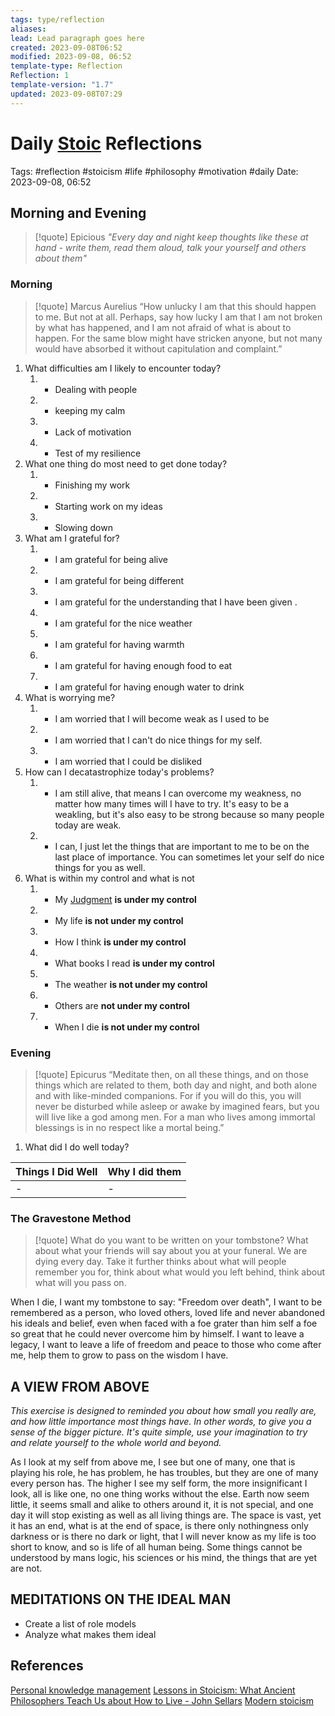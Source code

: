 ```yaml
---
tags: type/reflection
aliases: 
lead: Lead paragraph goes here
created: 2023-09-08T06:52
modified: 2023-09-08, 06:52
template-type: Reflection
Reflection: 1
template-version: "1.7"
updated: 2023-09-08T07:29
---
```



# Daily [Stoic](../SLIP-BOX/Stoicism.md) Reflections

Tags:  #reflection #stoicism #life #philosophy #motivation #daily 
Date: 2023-09-08, 06:52

## Morning and Evening

> [!quote] Epicious 
> _"Every day and night keep thoughts like these at hand - write them, 
> read them aloud, talk your yourself and others about them"_

### Morning

> [!quote] Marcus Aurelius
> “How unlucky I am that this should happen to me. But not at all. Perhaps, say 
> how lucky I am that I am not broken by what has happened, and I am not 
> afraid  of what is about to happen. For the same blow might have stricken 
> anyone, but not many would have absorbed it without capitulation 
> and complaint.”

1. What difficulties am I likely to encounter today?
	1. - Dealing with people 
	2. - keeping my calm 
	3. - Lack of motivation 
	4. - Test of my resilience 
2. What one thing do most need to get done today?
	1. - Finishing my work 
	2. - Starting work on my ideas 
	3. - Slowing down 
3. What am I grateful for?
	1. - I am grateful for being alive 
	2. - I am grateful for being different 
	3. - I am grateful for the understanding that I have been given .
	4. - I am grateful for the nice weather 
	5. - I am grateful for having warmth 
	6. - I am grateful for having enough food to eat 
	7. - I am grateful for having enough water to drink 
4. What is worrying me?
	1. - I am worried that I will become weak as I used to be 
	2. - I am worried that I can't do nice things for my self.
	3. - I am worried that I could be disliked 
5. How can I decatastrophize today's problems?
	1. - I am still alive, that means I can overcome my weakness, no matter how many times will I have to try. It's easy to be a weakling, but it's also easy to be strong because so many people today are weak.
	2. - I can, I just let the things that are important to me to be on the last place of importance. You can sometimes let your self do nice things for you as well.
6. What is within my control and what is not
	1. - My [Judgment](../SLIP-BOX/Control%20Over%20Judgment.md) **is under my control**
	2. - My life **is not under my control**
	3. - How I think **is under my control**
	4. - What books I read **is under my control** 
	5. - The weather **is not under my control**
	6. - Others are **not under my control**
	7. - When I die **is not under my control**

### Evening

> [!quote]  Epicurus
> “Meditate then, on all these things, and on those things which are related 
> to them, both day and night, and both alone and with like-minded 
> companions. For if you will do this, you will never be disturbed while 
> asleep or awake by imagined fears, but you will live like a god among 
> men. For a man who lives among immortal blessings is in no respect 
> like a mortal being.”

1. What did I do well today?

| Things I Did Well | Why I did them |
| ------------------- | ---------------- |
| -                 | -              |

### The Gravestone Method

> [!quote]
> What do you want to be written on your tombstone? What about what your friends will say about you at your funeral. We are dying every day. Take it further thinks about what will people remember you for, think about what would you left behind, think about what will you pass on.

When I die, I want my tombstone to say: "Freedom over death", I want to be remembered as a person, who loved others, loved life and never abandoned his ideals and belief, even when faced with a foe grater than him self a foe so great that he could never overcome him by himself. I want to leave a legacy, I want to leave a life of freedom and peace to those who come after me, help them to grow to pass on the wisdom I have.

## A VIEW FROM ABOVE

_This exercise is designed to reminded you about how small you really are, and how little importance most things have. In other words, to give you a sense of the bigger picture. It's quite simple, use your imagination to try and relate yourself to the whole world and beyond._

As I look at my self from above me, I see but one of many, one that is playing his role, he has problem, he has troubles, but they are one of many every person has. The higher I see my self form, the more insignificant I look, all is like one, no one thing works without the else. Earth now seem little, it seems small and alike to others around it, it is not special, and one day it will stop existing as well as all living things are. The space is vast, yet it has an end, what is at the end of space, is there only nothingness only darkness or is there no dark or light, that I will never know as my life is too short to know, and so is life of all human being. Some things cannot be understood by mans logic, his sciences or his mind, the things that are yet are not. 

## MEDITATIONS ON THE IDEAL MAN

- Create a list of role models 
- Analyze what makes them ideal 

## References

[Personal knowledge management](Personal%20knowledge%20management.md)
[Lessons in Stoicism: What Ancient Philosophers Teach Us about How to Live - John Sellars](https://books.google.cz/books/about/Lessons_in_Stoicism.html?id=ky84zQEACAAJ&redir_esc=y)
[Modern stoicism](https://modernstoicism.com/)


